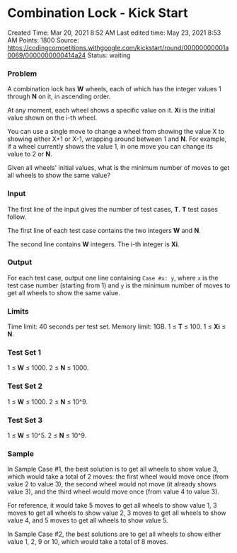 # Combination Lock - Kick Start

Created Time: Mar 20, 2021 8:52 AM
Last edited time: May 23, 2021 8:53 AM
Points: 1800
Source: https://codingcompetitions.withgoogle.com/kickstart/round/00000000001a0069/0000000000414a24
Status: waiting

### Problem

A combination lock has **W** wheels, each of which has the integer values 1 through **N** on it, in ascending order.

At any moment, each wheel shows a specific value on it. **Xi** is the initial value shown on the i-th wheel.

You can use a single move to change a wheel from showing the value X to showing either X+1 or X-1, wrapping around between 1 and **N**. For example, if a wheel currently shows the value 1, in one move you can change its value to 2 or **N**.

Given all wheels' initial values, what is the minimum number of moves to get all wheels to show the same value?

### Input

The first line of the input gives the number of test cases, **T**. **T** test cases follow.

The first line of each test case contains the two integers **W** and **N**.

The second line contains **W** integers. The i-th integer is **Xi**.

### Output

For each test case, output one line containing `Case #x: y`, where `x` is the test case number (starting from 1) and `y` is the minimum number of moves to get all wheels to show the same value.

### Limits

Time limit: 40 seconds per test set.
 Memory limit: 1GB.
 1 ≤ **T** ≤ 100.
 1 ≤ **Xi** ≤ **N**.

### Test Set 1

1 ≤ **W** ≤ 1000.
 2 ≤ **N** ≤ 1000.

### Test Set 2

1 ≤ **W** ≤ 1000.
 2 ≤ **N** ≤ 10^9.

### Test Set 3

1 ≤ **W** ≤ 10^5.
 2 ≤ **N** ≤ 10^9.

### Sample

In Sample Case #1, the best solution is to get all wheels to show value 3, which would take a total of 2 moves: the first wheel would move once (from value 2 to value 3), the second wheel would not move (it already shows value 3), and the third wheel would move once (from value 4 to value 3).

For reference, it would take 5 moves to get all wheels to show value 1, 3 moves to get all wheels to show value 2, 3 moves to get all wheels to show value 4, and 5 moves to get all wheels to show value 5.

In Sample Case #2, the best solutions are to get all wheels to show either value 1, 2, 9 or 10, which would take a total of 8 moves.